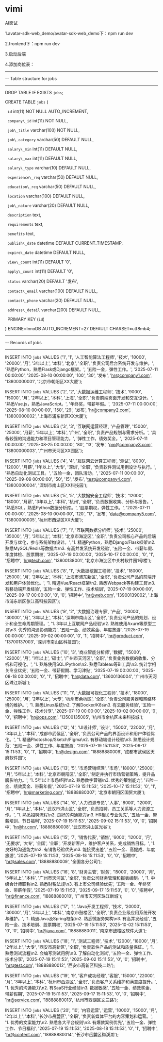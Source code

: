 # vimi

AI面试

1.avatar-sdk-web\_demo/avatar-sdk-web\_demo下：npm run dev

2.frontend下：npm run dev

3\.启动后端

4\.添加岗位表：

-- ----------------------------

-- Table structure for jobs

-- ----------------------------

DROP TABLE IF EXISTS `jobs`;

CREATE TABLE `jobs` (

&nbsp; `id` int(11) NOT NULL AUTO\_INCREMENT,

&nbsp; `company\_id` int(11) NOT NULL,

&nbsp; `job\_title` varchar(100) NOT NULL,

&nbsp; `job\_category` varchar(50) DEFAULT NULL,

&nbsp; `salary\_min` int(11) DEFAULT NULL,

&nbsp; `salary\_max` int(11) DEFAULT NULL,

&nbsp; `salary\_type` varchar(10) DEFAULT NULL,

&nbsp; `experience\_req` varchar(50) DEFAULT NULL,

&nbsp; `education\_req` varchar(50) DEFAULT NULL,

&nbsp; `location` varchar(100) DEFAULT NULL,

&nbsp; `job\_nature` varchar(20) DEFAULT NULL,

&nbsp; `description` text,

&nbsp; `requirements` text,

&nbsp; `benefits` text,

&nbsp; `publish\_date` datetime DEFAULT CURRENT\_TIMESTAMP,

&nbsp; `expire\_date` datetime DEFAULT NULL,

&nbsp; `view\_count` int(11) DEFAULT '0',

&nbsp; `apply\_count` int(11) DEFAULT '0',

&nbsp; `status` varchar(20) DEFAULT '发布',

&nbsp; `contact\_email` varchar(100) DEFAULT NULL,

&nbsp; `contact\_phone` varchar(20) DEFAULT NULL,

&nbsp; `address\_detail` varchar(200) DEFAULT NULL,

&nbsp; PRIMARY KEY (`id`)

) ENGINE=InnoDB AUTO\_INCREMENT=27 DEFAULT CHARSET=utf8mb4;



-- ----------------------------

-- Records of jobs

-- ----------------------------

INSERT INTO `jobs` VALUES ('1', '1', '人工智能算法工程师', '技术', '10000', '20000', '月', '3年以上', '本科', '北京', '全职', '负责公司后台系统开发与维护。', '熟悉Python，熟悉Flask或Django框架。', '五险一金，弹性工作。', '2025-07-11 00:00:00', '2025-08-10 00:00:00', '100', '30', '发布', 'hr@company1.com', '13800000001', '北京市朝阳区XX大厦');

INSERT INTO `jobs` VALUES ('2', '2', '大数据运维工程师', '技术', '9000', '15000', '月', '2年以上', '本科', '上海', '全职', '负责前端页面开发和交互设计。', '熟悉Vue.js，熟悉JavaScript。', '年终奖，带薪年假。', '2025-07-11 00:00:00', '2025-08-10 00:00:00', '150', '29', '发布', 'hr@company2.com', '13800000002', '上海市浦东新区XX大厦');

INSERT INTO `jobs` VALUES ('3', '3', '互联网运营经理', '产品管理', '15000', '25000', '月薪', '5年以上', '本科', '广州', '全职', '负责产品规划与需求分析。', '具备较强的沟通能力和项目管理能力。', '弹性工作，绩效奖金。', '2025-07-11 00:00:00', '2025-08-25 00:00:00', '80', '13', '发布', 'pm@company3.com', '13800000003', '广州市天河区XX园区');

INSERT INTO `jobs` VALUES ('4', '4', '互联网云计算工程师', '测试', '8000', '12000', '月薪', '1年以上', '大专', '深圳', '全职', '负责软件测试用例设计与执行。', '熟悉自动化测试工具。', '五险一金，团队活动。', '2025-07-11 00:00:00', '2025-09-09 00:00:00', '50', '15', '发布', 'test@company4.com', '13800000004', '深圳市南山区XX科技园');

INSERT INTO `jobs` VALUES ('5', '5', '大数据安全工程师', '技术', '12000', '18000', '月薪', '3年以上', '本科', '杭州', '全职', '负责数据收集、分析与报告。', '熟悉SQL，熟悉Python数据分析库。', '股票期权，弹性工作。', '2025-07-11 00:00:00', '2025-08-10 00:00:00', '120', '17', '发布', 'data@company5.com', '13800000005', '杭州市西湖区XX大厦');

INSERT INTO `jobs` VALUES ('7', '1', '互联网数据分析师', '技术', '25000', '35000', '月', '3年以上', '本科', '北京市海淀区', '全职', '负责公司核心产品的后端开发与优化，参与系统架构设计。', '1. 精通Python，熟悉Django/Flask框架\\n2. 熟悉MySQL/Redis等数据库\\n3. 有高并发系统开发经验', '五险一金、带薪年假、年度体检、股票期权', '2025-07-19 00:00:00', '2025-10-17 00:00:00', '0', '1', '招聘中', 'hr@tech.com', '13800138001', '北京市海淀区中关村软件园1号楼');

INSERT INTO `jobs` VALUES ('8', '1', '大数据挖掘工程师', '技术', '18000', '25000', '月', '2年以上', '本科', '上海市浦东新区', '全职', '负责公司产品的前端开发和用户体验优化。', '1. 精通Vue/React框架\\n2. 熟悉Webpack等构建工具\\n3. 有移动端开发经验', '五险一金、弹性工作、技术培训', '2025-07-19 00:00:00', '2025-09-17 00:00:00', '0', '0', '招聘中', 'hr@web.com', '13900139002', '上海市浦东新区张江高科技园区');

INSERT INTO `jobs` VALUES ('9', '2', '大数据治理专家', '产品', '20000', '30000', '月', '3年以上', '本科', '深圳市南山区', '全职', '负责公司产品的规划、设计和全生命周期管理。', '1. 3年以上互联网产品经验\\n2. 熟练使用Axure等原型工具\\n3. 优秀的沟通协调能力', '五险一金、绩效奖金、年度旅游', '2025-07-19 00:00:00', '2025-09-02 00:00:00', '0', '1', '招聘中', 'hr@product.com', '13700137003', '深圳市南山区科技园');

INSERT INTO `jobs` VALUES ('10', '3', '商业智能分析师', '数据', '15000', '22000', '月', '1年以上', '硕士', '广州市天河区', '全职', '负责业务数据的收集、分析和可视化。', '1. 熟练使用SQL/Python\\n2. 熟悉Tableau等BI工具\\n3. 统计学相关专业优先', '五险一金、带薪假期、学习津贴', '2025-07-19 00:00:00', '2025-08-18 00:00:00', '0', '1', '招聘中', 'hr@data.com', '13600136004', '广州市天河区珠江新城');

INSERT INTO `jobs` VALUES ('11', '1', '大数据可视化工程师', '技术', '18000', '25000', '月', '2年以上', '大专', '杭州市余杭区', '全职', '负责公司服务器和网络环境的维护。', '1. 熟悉Linux系统\\n2. 了解Docker/K8s\\n3. 有云服务经验', '五险一金、弹性工作、技术分享', '2025-07-19 00:00:00', '2025-10-02 00:00:00', '0', '0', '招聘中', 'hr@ops.com', '13500135005', '杭州市余杭区未来科技城');

INSERT INTO `jobs` VALUES ('12', '4', 'UI设计师', '设计', '15000', '22000', '月', '3年以上', '本科', '成都市武侯区', '全职', '负责公司产品的界面设计和用户体验优化。', '1. 精通Photoshop/Sketch/Figma\\n2. 有移动端设计经验\\n3. 熟悉设计规范', '五险一金、弹性工作、年度旅游', '2025-07-19 15:11:53', '2025-09-17 15:11:53', '0', '1', '招聘中', 'hr@design.com', '18888880006', '成都市武侯区天府软件园');

INSERT INTO `jobs` VALUES ('13', '5', '市场营销经理', '市场', '18000', '25000', '月', '5年以上', '本科', '北京市朝阳区', '全职', '制定并执行市场营销策略，提升品牌影响力。', '1. 5年以上市场经验\\n2. 熟悉数字营销\\n3. 优秀的策划能力', '五险一金、绩效奖金、带薪年假', '2025-07-19 15:11:53', '2025-10-17 15:11:53', '0', '1', '招聘中', 'hr@marketing.com', '18888880007', '北京市朝阳区国贸大厦');

INSERT INTO `jobs` VALUES ('14', '6', '人力资源专员', '人事', '8000', '12000', '月', '1年以上', '本科', '武汉市洪山区', '全职', '负责招聘、员工关系等人力资源工作。', '1. 熟悉招聘流程\\n2. 良好的沟通能力\\n3. HR相关专业优先', '五险一金、带薪培训、节日福利', '2025-07-19 15:11:53', '2025-09-02 15:11:53', '0', '0', '招聘中', 'hr@hr.com', '18888880008', '武汉市洪山区光谷');

INSERT INTO `jobs` VALUES ('15', '7', '销售代表', '销售', '6000', '12000', '月', '无要求', '大专', '全国', '全职', '开发新客户，维护客户关系，完成销售目标。', '1. 良好的沟通能力\\n2. 有销售经验优先\\n3. 能接受出差', '五险一金、高提成、年度旅游', '2025-07-19 15:11:53', '2025-08-18 15:11:53', '0', '0', '招聘中', 'hr@sales.com', '18888880009', '全国各分公司');

INSERT INTO `jobs` VALUES ('16', '8', '财务主管', '财务', '15000', '20000', '月', '5年以上', '本科', '广州市天河区', '全职', '负责公司财务管理和报表编制。', '1. 中级会计师职称\\n2. 熟悉财税法规\\n3. 有上市公司经验优先', '五险一金、年终奖金、带薪年假', '2025-07-19 15:11:53', '2025-09-17 15:11:53', '0', '0', '招聘中', 'hr@finance.com', '18888880010', '广州市天河区珠江新城');

INSERT INTO `jobs` VALUES ('17', '1', 'Java开发工程师', '技术', '20000', '30000', '月', '3年以上', '本科', '南京市鼓楼区', '全职', '负责企业级应用系统开发与维护。', '1. 精通Java及Spring框架\\n2. 熟悉微服务架构\\n3. 有高并发经验', '五险一金、技术培训、股票期权', '2025-07-19 15:11:53', '2025-10-02 15:11:53', '0', '0', '招聘中', 'hr@java.com', '18888880011', '南京市鼓楼区软件大道');

INSERT INTO `jobs` VALUES ('18', '1', '测试工程师', '技术', '12000', '18000', '月', '2年以上', '大专', '西安市高新区', '全职', '负责软件产品的测试和质量保证。', '1. 熟悉测试流程\\n2. 会编写测试用例\\n3. 了解自动化测试', '五险一金、弹性工作、技术分享', '2025-07-19 15:11:53', '2025-09-02 15:11:53', '0', '0', '招聘中', 'hr@test.com', '18888880012', '西安市高新区科技二路');

INSERT INTO `jobs` VALUES ('19', '9', '客户成功经理', '客服', '15000', '22000', '月', '3年以上', '本科', '杭州市西湖区', '全职', '负责客户关系维护和满意度提升。', '1. 优秀的沟通能力\\n2. 有SaaS行业经验\\n3. 数据敏感', '五险一金、绩效奖金、带薪假期', '2025-07-19 15:11:53', '2025-09-17 15:11:53', '0', '0', '招聘中', 'hr@service.com', '18888880013', '杭州市西湖区文三路');

INSERT INTO `jobs` VALUES ('20', '10', '内容运营', '运营', '10000', '15000', '月', '2年以上', '本科', '长沙市岳麓区', '全职', '负责新媒体平台的内容策划和运营。', '1. 优秀的文案能力\\n2. 熟悉各大平台规则\\n3. 有爆款案例优先', '五险一金、弹性工作、节日福利', '2025-07-19 15:11:53', '2025-08-18 15:11:53', '0', '1', '招聘中', 'hr@content.com', '18888880014', '长沙市岳麓区梅溪湖');



